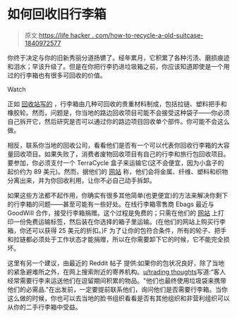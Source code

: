# 如何回收旧行李箱

> 原文:[https://life hacker . com/how-to-recycle-a-old-suitcase-1840972577](https://lifehacker.com/how-to-recycle-an-old-suitcase-1840972577)

你终于决定与你的旧新秀丽分道扬镳了。经年累月，它积累了各种污渍、磨损痕迹和泪水；早该升级了。但是在你把行李扔进垃圾箱之前，你应该知道即使是一个用过的行李箱也有很多可回收的价值。

Watch

正如 [回收站写的](https://livegreen.recyclebank.com/column/because-you-asked/how-should-i-dispose-of-broken-luggage) ，行李箱由几种可回收的贵重材料制成，包括拉链、塑料把手和橡胶轮。然而，问题是，你当地的路边回收项目可能不会接受这种袋子——你必须自己拆开它，然后研究是否可以通过你的路边项目回收单个部件。你可能不会这么做。

相反，联系你当地的回收公司，看看他们是否有一个可以代表你回收行李箱的大容量回收项目。如果失败了，消费者废物回收项目有自己的行李和旅行包回收项目。要参加，你必须支付一个 TerraCycle 盒子来运输它(这不会便宜，因为小盒子的起价约为 89 美元)。然而，据他们的 [网站](https://www.terracycle.com/en-US/zero_waste_boxes/luggage-and-travel-bags) 称，他们会将金属、纤维、塑料和织物分离出来，并为你回收利用，让你不必自己动手拆卸。

如果这些方法都不起作用，你确实有很多其他简单(也更便宜)的方法来解决你剩下的行李箱的问题——甚至可能有一些好处。在线行李箱零售商 Ebags 最近与 GoodWill 合作，接受行李箱捐赠。这个过程是免费的；只需在他们的 [网站](https://www.ebags.com/landingpages/trade-in-trade-up) 上打印一份免费运输标签，然后装在你选择的箱子里运输。(在他们的网站上购买行李箱，你还可以获得 25 美元的折扣。)F 为了让你的包符合条件，所有的轮子、把手和拉链都必须处于工作状态才能捐赠，所以在你需要卸下它的时候，它不能完全损坏。

这里有另一个建议，由最近的 Reddit 帖子 提供:如果你的包状况良好，除了当地的紧急避难所之外，在网上搜索附近的寄养机构。[u/trading thoughts](https://old.reddit.com/r/LifeProTips/comments/em93n9/lpt_if_you_are_getting_rid_of_any_old_luggage/fdn30oe/)写道:“客人经常需要行李来运送他们在逗留期间积累的物品。"他们也最终使用垃圾袋来携带他们的必需品."在出发前，一定要提前联系他们，询问他们是否需要行李箱。当你这么做的时候，你也可以去当地的脸书组织看看是否有其他组织和非营利组织可以从你的二手行李箱中受益。